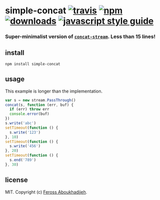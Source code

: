 # simple-concat [![travis][travis-image]][travis-url] [![npm][npm-image]][npm-url] [![downloads][downloads-image]][downloads-url] [![javascript style guide][standard-image]][standard-url]

[travis-image]: https://img.shields.io/travis/feross/simple-concat/master.svg
[travis-url]: https://travis-ci.org/feross/simple-concat
[npm-image]: https://img.shields.io/npm/v/simple-concat.svg
[npm-url]: https://npmjs.org/package/simple-concat
[downloads-image]: https://img.shields.io/npm/dm/simple-concat.svg
[downloads-url]: https://npmjs.org/package/simple-concat
[standard-image]: https://img.shields.io/badge/code_style-standard-brightgreen.svg
[standard-url]: https://standardjs.com

### Super-minimalist version of [`concat-stream`](https://github.com/maxogden/concat-stream). Less than 15 lines!

## install

```
npm install simple-concat
```

## usage

This example is longer than the implementation.

```js
var s = new stream.PassThrough()
concat(s, function (err, buf) {
  if (err) throw err
  console.error(buf)
})
s.write('abc')
setTimeout(function () {
  s.write('123')
}, 10)
setTimeout(function () {
  s.write('456')
}, 20)
setTimeout(function () {
  s.end('789')
}, 30)
```

## license

MIT. Copyright (c) [Feross Aboukhadijeh](http://feross.org).

